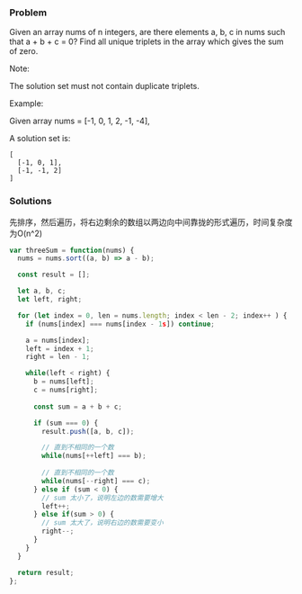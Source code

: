 ### Problem
Given an array nums of n integers, are there elements a, b, c in nums such that a + b + c = 0? Find all unique triplets in the array which gives the sum of zero.

Note:

The solution set must not contain duplicate triplets.

Example:

Given array nums = [-1, 0, 1, 2, -1, -4],

A solution set is:
```
[
  [-1, 0, 1],
  [-1, -1, 2]
]
```

### Solutions

先排序，然后遍历，将右边剩余的数组以两边向中间靠拢的形式遍历，时间复杂度为O(n^2)

```js
var threeSum = function(nums) {
  nums = nums.sort((a, b) => a - b);

  const result = [];

  let a, b, c;
  let left, right;

  for (let index = 0, len = nums.length; index < len - 2; index++ ) {
    if (nums[index] === nums[index - 1s]) continue;

    a = nums[index];
    left = index + 1;
    right = len - 1;

    while(left < right) {
      b = nums[left];
      c = nums[right];
      
      const sum = a + b + c;

      if (sum === 0) {
        result.push([a, b, c]);

        // 直到不相同的一个数
        while(nums[++left] === b);
        
        // 直到不相同的一个数
        while(nums[--right] === c);
      } else if (sum < 0) {
        // sum 太小了，说明左边的数需要增大
        left++;
      } else if(sum > 0) {
        // sum 太大了，说明右边的数需要变小
        right--;
      }
    }
  }

  return result;
};
```
